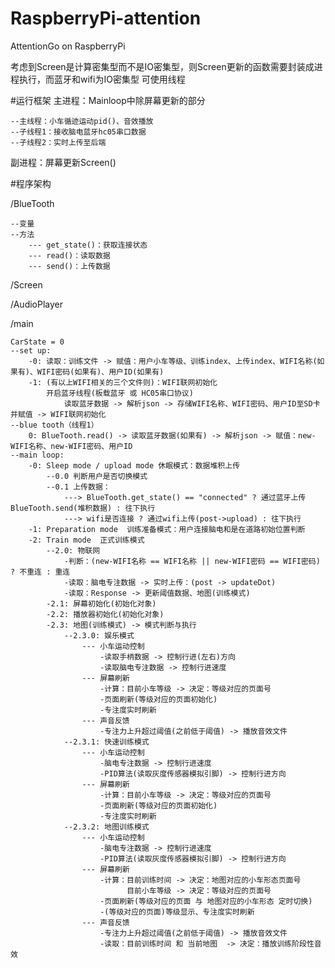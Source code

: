 # RaspberryPi-attention
AttentionGo on RaspberryPi

考虑到Screen是计算密集型而不是IO密集型，则Screen更新的函数需要封装成进程执行，而蓝牙和wifi为IO密集型
可使用线程

#运行框架
主进程：Mainloop中除屏幕更新的部分
    
    --主线程：小车循迹运动pid()、音效播放
    --子线程1：接收脑电蓝牙hc05串口数据
    --子线程2：实时上传至后端

副进程：屏幕更新Screen()


#程序架构

/BlueTooth

    --变量
    --方法
        --- get_state()：获取连接状态
        --- read()：读取数据
        --- send()：上传数据
/Screen

/AudioPlayer

/main

    CarState = 0
    --set up:
        -0: 读取：训练文件 -> 赋值：用户小车等级、训练index、上传index、WIFI名称(如果有)、WIFI密码(如果有)、用户ID(如果有)
        -1: (有以上WIFI相关的三个文件则)：WIFI联网初始化
            开启蓝牙线程(板载蓝牙 或 HC05串口协议)
                读取蓝牙数据 -> 解析json -> 存储WIFI名称、WIFI密码、用户ID至SD卡并赋值 -> WIFI联网初始化
    --blue tooth（线程1）
        0: BlueTooth.read() -> 读取蓝牙数据(如果有) -> 解析json -> 赋值：new-WIFI名称、new-WIFI密码、用户ID
    --main loop:
        -0: Sleep mode / upload mode 休眠模式：数据堆积上传
            --0.0 判断用户是否切换模式
            --0.1 上传数据：
                ---> BlueTooth.get_state() == "connected" ? 通过蓝牙上传BlueTooth.send(堆积数据) : 往下执行
                ---> wifi是否连接 ? 通过wifi上传(post->upload) : 往下执行
        -1: Preparation mode  训练准备模式：用户连接脑电和是在道路初始位置判断
        -2: Train mode  正式训练模式
            --2.0: 物联网
                -判断：(new-WIFI名称 == WIFI名称 || new-WIFI密码 == WIFI密码) ? 不重连 : 重连
                -读取：脑电专注数据 -> 实时上传：(post -> updateDot)
                -读取：Response -> 更新阈值数据、地图(训练模式)
            -2.1: 屏幕初始化(初始化对象)
            -2.2: 播放器初始化(初始化对象)
            -2.3: 地图(训练模式) -> 模式判断与执行
                --2.3.0: 娱乐模式
                    --- 小车运动控制
                        -读取手柄数据 -> 控制行进(左右)方向
                        -读取脑电专注数据 -> 控制行进速度
                    --- 屏幕刷新
                        -计算：目前小车等级 -> 决定：等级对应的页面号
                        -页面刷新(等级对应的页面初始化)
                        -专注度实时刷新
                    --- 声音反馈
                        -专注力上升超过阈值(之前低于阈值) -> 播放音效文件
                --2.3.1: 快速训练模式
                    --- 小车运动控制
                        -脑电专注数据 -> 控制行进速度
                        -PID算法(读取灰度传感器模拟引脚) -> 控制行进方向
                    --- 屏幕刷新
                        -计算：目前小车等级 -> 决定：等级对应的页面号
                        -页面刷新(等级对应的页面初始化)
                        -专注度实时刷新
                --2.3.2: 地图训练模式
                    --- 小车运动控制
                        -脑电专注数据 -> 控制行进速度
                        -PID算法(读取灰度传感器模拟引脚) -> 控制行进方向
                    --- 屏幕刷新
                        -计算：目前训练时间 -> 决定：地图对应的小车形态页面号
                              目前小车等级 -> 决定：等级对应的页面号
                        -页面刷新(等级对应的页面 与 地图对应的小车形态 定时切换)
                        -(等级对应的页面)等级显示、专注度实时刷新
                    --- 声音反馈
                        -专注力上升超过阈值(之前低于阈值) -> 播放音效文件
                        -读取：目前训练时间 和 当前地图  -> 决定：播放训练阶段性音效